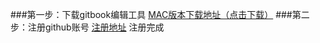 ###第一步：下载gitbook编辑工具
[MAC版本下载地址（点击下载）](https://legacy.gitbook.com/editor)
###第二步：注册github账号
[注册地址](https://github.com/)
注册完成
